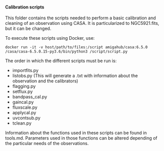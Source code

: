 #### Calibration scripts
This folder contains the scripts needed to perform a basic calibration and cleaning of an observation using CASA. It is particularized to NGC5921.fits, but it can be changed.

To execute these scripts using Docker, use:

```
docker run -it -v host/path/to/files:/script amigahub/casa:6.5.0 /casa/casa-6.5.0.15-py3.6/bin/python3 /script/script.py
```

The order in which the different scripts must be run is:
+ importfits.py
+ listobs.py (This will generate a .txt with information about the observation and the calibrators)
+ flagging.py
+ setflux.py
+ bandpass_cal.py
+ gaincal.py
+ fluxscale.py
+ applycal.py
+ uvcontsub.py
+ tclean.py

Information about the functions used in these scripts can be found in tools.md. Parameters used in those functions can be altered depending of the particular needs of the observations.
